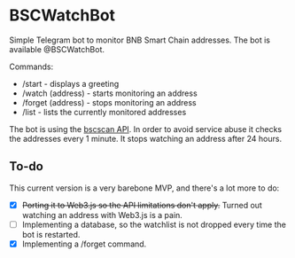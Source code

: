 # BSCWatchBot

Simple Telegram bot to monitor BNB Smart Chain addresses. The bot is available @BSCWatchBot.

Commands:
* /start - displays a greeting
* /watch (address) - starts monitoring an address
* /forget (address) - stops monitoring an address
* /list - lists the currently monitored addresses

The bot is using the [bscscan API](https://bscscan.com/apis). In order to avoid service abuse it checks the addresses every 1 minute. It stops watching an address after 24 hours.

## To-do

This current version is a very barebone MVP, and there's a lot more to do:
- [x] ~~Porting it to Web3.js so the API limitations don't apply.~~ Turned out watching an address with Web3.js is a pain.
- [ ] Implementing a database, so the watchlist is not dropped every time the bot is restarted.
- [x] Implementing a /forget command.